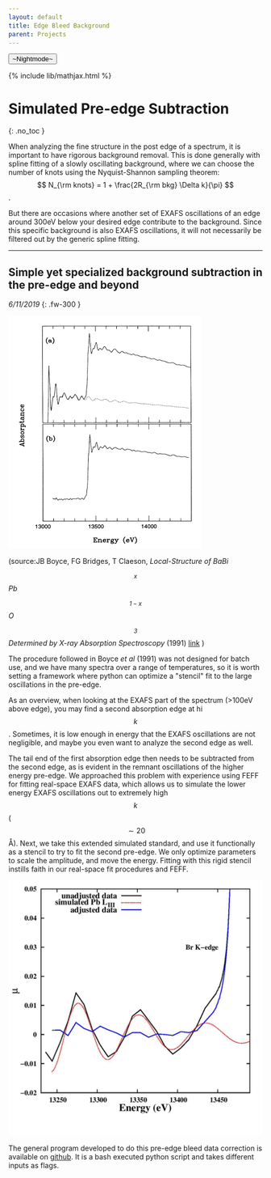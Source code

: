 ```yaml
---
layout: default
title: Edge Bleed Background
parent: Projects
---
```

<button class="btn js-toggle-dark-mode">~Nightmode~</button>

<script>
const toggleDarkMode = document.querySelector('.js-toggle-dark-mode')
const cssFile = document.querySelector('[rel="stylesheet"]')
const originalCssRef = cssFile.getAttribute('href')
const darkModeCssRef = originalCssRef.replace('just-the-docs.css', 'dark-mode-preview.css')

addEvent(toggleDarkMode, 'click', function(){
  if (cssFile.getAttribute('href') === originalCssRef) {
    cssFile.setAttribute('href', darkModeCssRef)
  } else {
    cssFile.setAttribute('href', originalCssRef)
  }
})
</script>


{% include lib/mathjax.html %}

# Simulated Pre-edge Subtraction 

{: .no_toc } 

When analyzing the fine structure
in the post edge of a spectrum, it is important to have rigorous background
removal. This is done generally with spline fitting of a slowly oscillating
background, where we can choose the number of knots using the Nyquist-Shannon sampling theorem:   $$ N_{\rm knots}  =  1 + \frac{2R_{\rm bkg} \Delta k}{\pi} $$ .

But there are occasions where another set of EXAFS oscillations of an edge around 300eV below your desired edge contribute to the background. Since this specific background is also EXAFS oscillations, it will not necessarily be filtered out by the generic spline fitting. 




---
## Simple yet specialized background subtraction in the pre-edge and beyond
*6/11/2019*
{: .fw-300 }


![](/assets/predge_bleed_91.png)

(source:JB Boyce, FG Bridges, T Claeson, *Local-Structure of BaBi$$_x$$Pb$$_{1-x}$$O$$_3$$ Determined by X-ray Absorption Spectroscopy* (1991) [link](/assets/bridgeboyce91.pdf) )

The procedure followed in Boyce *et al* (1991) was not designed for batch use,
and we have many spectra over a range of temperatures, so it is worth setting a
framework where python can optimize a "stencil" fit to the large oscillations
in the pre-edge.

As an overview, when looking at the EXAFS part of the spectrum (>100eV above
edge), you may find a second absorption edge at hi $$k$$. Sometimes, it is low
enough in energy that the EXAFS oscillations are not negligible, and maybe you
even want to analyze the second edge as well. 

The tail end of the first absorption edge then needs to be subtracted from the
second edge, as is evident in the remnant oscillations of the higher energy
pre-edge. We approached this problem with experience using FEFF for fitting
real-space EXAFS data, which allows us to simulate the lower energy EXAFS
oscillations out to extremely high $$k$$ ($$\sim 20 $$ Å). Next, we take this
extended simulated standard, and use it functionally as a stencil to try to fit
the second pre-edge. We only optimize parameters to scale the amplitude, and
move the energy. Fitting with this rigid stencil instills faith in our real-space fit procedures and FEFF.

![](/assets/esfit_stenc.jpg)


The general program developed to do this pre-edge bleed data correction is available on [github](https://github.com/cmackeen/exafsbk). It is a bash executed python script and takes different inputs as flags. 
